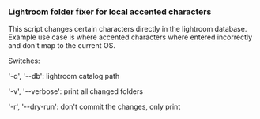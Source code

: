 ### Lightroom folder fixer for local accented characters

This script changes certain characters directly in the lightroom database.
Example use case is where accented characters where entered incorrectly and don't map to the current OS.

Switches:

'-d', '--db': lightroom catalog path

'-v', '--verbose': print all changed folders

'-r', '--dry-run': don't commit the changes, only print